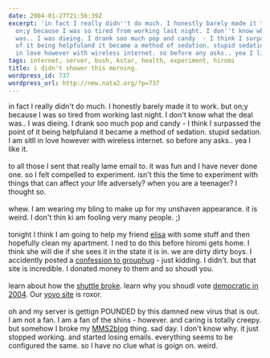```yaml
---
date: 2004-01-27T21:56:39Z
excerpt: 'in fact I really didn''t do much. I honestly barely made it to work. but
  on;y because I was so tired from working last night. I don''t know what the deal
  was.. I was dieing. I drank soo much pop and candy  - I think I surpassed the point
  of it being helpfuland it became a method of sedation. stupid sedation. I am sitll
  in love however with wireless internet. so before any asks.. yea I like it. '
tags: internet, server, bush, kstar, health, experiment, hiromi
title: i didn't shower this morning.
wordpress_id: 737
wordpress_url: http://new.nata2.org/?p=737
---
```


in fact I really didn't do much. I honestly barely made it to work. but on;y because I was so tired from working last night. I don't know what the deal was.. I was dieing. I drank soo much pop and candy  - I think I surpassed the point of it being helpfuland it became a method of sedation. stupid sedation. I am sitll in love however with wireless internet. so before any asks.. yea I like it. <br/><br/>to all those I sent that really lame email to. it was fun and I have never done one. so I felt compelled to experiment. isn't this the time to experiment with things that can affect your life adversely? when you are a teenager? I thought so. <br/><br/>whew. I am wearing my bling to make up for my unshaven appearance. it is weird. I don't thin ki am fooling very many people. ;)<br/><br/>tonight I think I am going to help my friend <a href="http://heroshomework.com/default.html">elisa</a> with some stuff and then hopefully clean my apartment. I ned to do this before hiromi gets home. I think she will die if she sees it in the state it is in. we are dirty dirty boys. I accidently posted a <a href="http://grouphug.us/confessions/488219660">confession to grouphug</a> - just kidding. I didn't. but that site is incredible. I donated money to them and so shoudl you. <br/><br/>learn about how the <a href="http://www.newsday.com/news/health/ny-hscov0127,0,442476.story?coll=ny-health-headlines">shuttle broke</a>. learn why you shoudl vote <a href="http://www.blackstarsblog.com/bushin41point2.htm">democratic in 2004</a>. Our <a href="http://learntoyoyo.com">yoyo site</a> is roxor. <br/><br/>oh and my server is gettign POUNDED by this damned new virus that is out. I am not a fan. I am a fan of the shins - however. and caring is totally creepy. but somehow I broke my <a href="http://nata2.info/?path=code%2Fmms2blog">MMS2blog</a> thing. sad day. I don't know why. it just stopped working. and started losing emails. everything seems to be configured the same. so I have no clue what is goign on. weird. 
